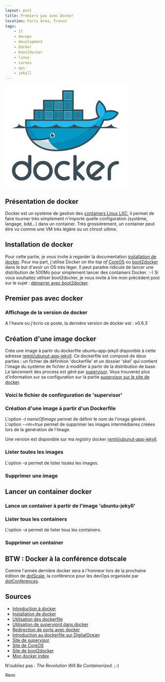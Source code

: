 ```yaml
---
layout: post
title: Premiers pas avec Docker
location: Paris Area, France
tags:
    - it
    - devops
    - development
    - docker
    - boot2docker
    - linux
    - coreos
    - ops
    - jekyll
---
```


<img src="/assets/images/blog/image00028.png" class="img-responsive"/><br />

## Présentation de docker

Docker est un système de gestion des [containers Linux LXC](http://linuxcontainers.org), il permet de faire tourner très simplement n'importe quelle configuration (système, langage, bdd...) dans un container. Très grossièrement, un container peut être vu comme une VM très légère ou un chroot *ultime*.

## Installation de docker

Pour cette partie, je vous invite à regarder la documentation [installation de docker](http://docs.docker.io/en/latest/installation/ubuntulinux/). Pour ma part, j'utilise Docker *on the top of* [CoreOS](https://coreos.com) ou [boot2docker](http://boot2docker.github.io) dans le but d'avoir un OS très léger. Il peut paraitre ridicule de lancer une distribution de 500Mo pour simplement lancer des containers Docker. :-) Si vous souhaitez utiliser boot2docker, je vous invite à lire mon précédent post sur le sujet : [démarrer avec boot2docker](http://remibarbe.fr/blog/2014/02/16/boot2docker-docker-sur-un-os-leger/).

## Premier pas avec docker

### Affichage de la version de docker

<script src="https://gist.github.com/Remiii/9273924.js"></script>

A l'heure ou j'écris ce poste, la dernière version de docker est : v0.6.3

## Création d'une image docker

Crée une image à partir du dockerfile ubuntu-app-jekyll disponible à cette adresse [remiii/ubunut-app-jekyll](https://github.com/Remiii/remiii-dockerfile-ubuntu-app-jekyll). Ce dockerfile est composé de deux parties : un fichier de définition 'dockerfile' et un dossier 'skel' qui contient l'image du système de fichier à modifier à partir de la distribution de base. Le lancement des process est géré par [supervisor](http://supervisord.org). Vous trouverez plus d'information sur sa configuration sur la partie [supervisor sur le site de docker](http://docs.docker.io/en/latest/examples/using_supervisord/).

<script src="https://gist.github.com/Remiii/9273720.js"></script>

### Voici le fichier de confirguration de 'supervisor'

<script src="https://gist.github.com/Remiii/9273738.js"></script>

### Création d'une image à partir d'un Dockerfile

<script src="https://gist.github.com/Remiii/9273761.js"></script>
L'option *-t nameOfimage* permet de définir le nom de l'image généré.
L'option *--rm=true* permet de supprimer les images intermédiaires créées lors de la génération de l'image.

Une version est disponible sur ma *registry* docker [remiii/ubunut-app-jekyll](https://index.docker.io/u/remiii/remiii-dockerfile-ubuntu-app-j/).

### Lister toutes les images

<script src="https://gist.github.com/Remiii/9273785.js"></script>
L'option *-a* permet de lister toutes les images.

### Supprimer une image

<script src="https://gist.github.com/Remiii/9273807.js"></script>

## Lancer un container docker

### Lance un container à partir de l'image 'ubuntu-jekyll'

<script src="https://gist.github.com/Remiii/9273818.js"></script>

### Lister tous les containers

<script src="https://gist.github.com/Remiii/9273833.js"></script>
L'option *-a* permet de lister tous les containers.

### Supprimer un container

<script src="https://gist.github.com/Remiii/9273838.js"></script>

## BTW : Docker à la conférence dotscale

Comme l'année dernière docker sera à l'honneur lors de la prochaine édition de [dotScale](http://www.dotscale.eu), la conférence pour les devOps organisée par [dotConferences](http://www.dotconferences.eu).

## Sources

* [Introduction à docker](https://www.docker.io/learn/dockerfile/level1/)
* [Installation de docker](http://docs.docker.io/en/latest/installation/ubuntulinux/)
* [Utilisation des dockerfile](http://docs.docker.io/en/latest/reference/builder/)
* [Utilisation de superviord dans docker](http://docs.docker.io/en/latest/examples/using_supervisord/)
* [Redirection de ports avec docker](http://docs.docker.io/en/latest/use/port_redirection/)
* [Introduction au dockerfile sur DigitalOcean](https://www.digitalocean.com/community/articles/docker-explained-using-dockerfiles-to-automate-building-of-images)
* [Site de supervisor](http://supervisord.org)
* [Site de CoreOS](https://coreos.com)
* [Site de boot2docker](http://boot2docker.github.io)
* [Mon docker index](https://index.docker.io/u/remiii/)

N'oubliez pas : *The Revolution Will Be Containerized*. ;-)

Rémi

